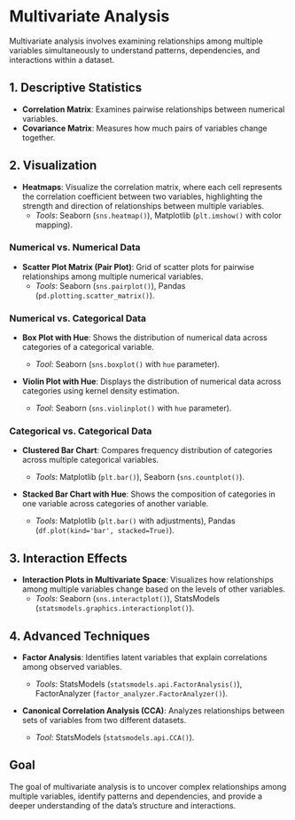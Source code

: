 # Multivariate Analysis

Multivariate analysis involves examining relationships among multiple variables simultaneously to understand patterns, dependencies, and interactions within a dataset.

## 1. Descriptive Statistics

- **Correlation Matrix**: Examines pairwise relationships between numerical variables.
- **Covariance Matrix**: Measures how much pairs of variables change together.

## 2. Visualization

- **Heatmaps**: Visualize the correlation matrix, where each cell represents the correlation coefficient between two variables, highlighting the strength and direction of relationships between multiple variables.
  - *Tools*: Seaborn (`sns.heatmap()`), Matplotlib (`plt.imshow()` with color mapping).

### Numerical vs. Numerical Data

- **Scatter Plot Matrix (Pair Plot)**: Grid of scatter plots for pairwise relationships among multiple numerical variables.
  - *Tools*: Seaborn (`sns.pairplot()`), Pandas (`pd.plotting.scatter_matrix()`).

### Numerical vs. Categorical Data

- **Box Plot with Hue**: Shows the distribution of numerical data across categories of a categorical variable.
  - *Tool*: Seaborn (`sns.boxplot()` with `hue` parameter).
  
- **Violin Plot with Hue**: Displays the distribution of numerical data across categories using kernel density estimation.
  - *Tool*: Seaborn (`sns.violinplot()` with `hue` parameter).

### Categorical vs. Categorical Data

- **Clustered Bar Chart**: Compares frequency distribution of categories across multiple categorical variables.
  - *Tools*: Matplotlib (`plt.bar()`), Seaborn (`sns.countplot()`).
  
- **Stacked Bar Chart with Hue**: Shows the composition of categories in one variable across categories of another variable.
  - *Tools*: Matplotlib (`plt.bar()` with adjustments), Pandas (`df.plot(kind='bar', stacked=True)`).

## 3. Interaction Effects

- **Interaction Plots in Multivariate Space**: Visualizes how relationships among multiple variables change based on the levels of other variables.
  - *Tools*: Seaborn (`sns.interactplot()`), StatsModels (`statsmodels.graphics.interactionplot()`).

## 4. Advanced Techniques

- **Factor Analysis**: Identifies latent variables that explain correlations among observed variables.
  - *Tools*: StatsModels (`statsmodels.api.FactorAnalysis()`), FactorAnalyzer (`factor_analyzer.FactorAnalyzer()`).
  
- **Canonical Correlation Analysis (CCA)**: Analyzes relationships between sets of variables from two different datasets.
  - *Tool*: StatsModels (`statsmodels.api.CCA()`).

## Goal

The goal of multivariate analysis is to uncover complex relationships among multiple variables, identify patterns and dependencies, and provide a deeper understanding of the data’s structure and interactions.
